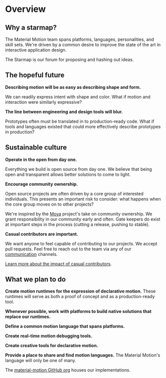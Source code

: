 # Overview

## Why a starmap?

The Material Motion team spans platforms, languages, personalities, and skill sets. We're driven by a common desire to improve the state of the art in interactive application design.

The Starmap is our forum for proposing and hashing out ideas.

## The hopeful future

**Describing motion will be as easy as describing shape and form.**

We can readily express intent with shape and color. What if motion and interaction were similarly expressive?

**The line between engineering and design tools will blur.**

Prototypes often must be translated in to production-ready code. What if tools and languages existed that could more effectively describe prototypes in production?

## Sustainable culture

**Operate in the open from day one.**

Everything we build is open source from day one. We believe that being open and transparent allows better solutions to come to light.

**Encourage community ownership.**

Open source projects are often driven by a core group of interested individuals. This presents an important risk to consider: what happens when the core group moves on to other projects?

We're inspired by the [Moya](https://github.com/Moya/contributors) project's take on community ownership. We grant responsibility in our community early and often. Gate keepers do exist at important steps in the process (cutting a release, pushing to stable).

**Casual contributors are important.**

We want anyone to feel capable of contributing to our projects. We accept pull requests. Feel free to reach out to the team via any of our [communication](https://material-motion.gitbooks.io/material-motion-team/content/community/communication.html) channels.

[Learn more about the impact of casual contributors](http://gustavopinto.org/codefather/2016/01/01/the-story-behind-casual-contributors.html).

## What we plan to do

**Create motion runtimes for the expression of declarative motion.** These runtimes will serve as both a proof of concept and as a production-ready tool.

**Whenever possible, work with platforms to build native solutions that replace our runtimes.**

**Define a common motion language that spans platforms.**

**Create real-time motion debugging tools.**

**Create creative tools for declarative motion.**

**Provide a place to share and find motion languages.** The Material Motion's language will only be one of many.

The [material-motion GitHub org](https://github.com/material-motion) houses our implementations.
